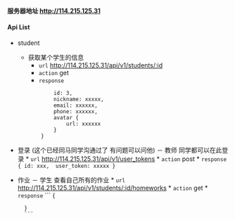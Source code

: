#### 服务器地址 http://114.215.125.31

#### Api List
* student 
	- 获取某个学生的信息
		* `url` http://114.215.125.31/api/v1/students/:id
        * `action` get
        * `response`
        ``` {
                id: 3,
                nickname: xxxxx,
                email: xxxxxx,
                phone: xxxxxx,
                avatar {
                    url: xxxxxx
                }
            }
        ```

* 登录 (这个已经同马同学沟通过了 有问题可以问他)
    － 教师 同学都可以在此登录
        * `url` http://114.215.125.31/api/v1/user_tokens
        * `action` post
        * `response`
        ```{
                id: xxx, 
                user_token: xxxxx
            }
        ```

* 作业 
    － 学生 查看自己所有的作业
        * `url` http://114.215.125.31/api/v1/students/:id/homeworks
        * `action` get
        * `response`
        ```
        {
            
        }
        ```
